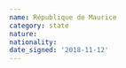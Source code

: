```yaml
---
name: République de Maurice
category: state
nature: 
nationality: 
date_signed: '2018-11-12'
---
```

    